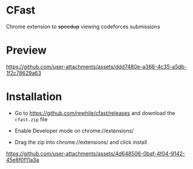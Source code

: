 # CFast

Chrome extension to ~~speedup~~ viewing codeforces submissions

# Preview

https://github.com/user-attachments/assets/ddd7480e-a366-4c35-a5db-1f2c78629a63

# Installation

- Go to https://github.com/rewhile/cfast/releases and download the `cfast.zip` file

- Enable Developer mode on chrome://extensions/

- Drag the zip into chrome://extensions/ and click install

https://github.com/user-attachments/assets/4d648506-0baf-4f04-9142-45e8f0f11a3a

